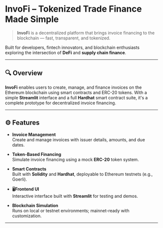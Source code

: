 # InvoFi – Tokenized Trade Finance Made Simple

> **InvoFi** is a decentralized platform that brings invoice financing to the blockchain — fast, transparent, and tokenized.

Built for developers, fintech innovators, and blockchain enthusiasts exploring the intersection of **DeFi** and **supply chain finance**.

---

## 🔍 Overview

**InvoFi** enables users to create, manage, and finance invoices on the Ethereum blockchain using smart contracts and ERC-20 tokens. With a simple **Streamlit** interface and a full **Hardhat** smart contract suite, it's a complete prototype for decentralized invoice financing.

---

## ⚙️ Features

- **Invoice Management**  
  Create and manage invoices with issuer details, amounts, and due dates.

-  **Token-Based Financing**  
  Simulate invoice financing using a mock **ERC-20** token system.

-  **Smart Contracts**  
  Built with **Solidity** and **Hardhat**, deployable to Ethereum testnets (e.g., Goerli).

- 🖥**Frontend UI**  
  Interactive interface built with **Streamlit** for testing and demos.

-  **Blockchain Simulation**  
  Runs on local or testnet environments; mainnet-ready with customization.

---



